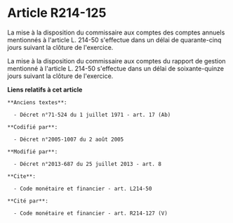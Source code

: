 # Article R214-125

La mise à la disposition du commissaire aux comptes des comptes annuels mentionnés à l'article L. 214-50 s'effectue dans un
délai de quarante-cinq jours suivant la clôture de l'exercice. 

La mise à la disposition du commissaire aux comptes du rapport de gestion mentionné à l'article L. 214-50 s'effectue dans un
délai de soixante-quinze jours suivant la clôture de l'exercice.

**Liens relatifs à cet article**

	**Anciens textes**:

	  - Décret n°71-524 du 1 juillet 1971 - art. 17 (Ab)

	**Codifié par**:

	  - Décret n°2005-1007 du 2 août 2005

	**Modifié par**:

	  - Décret n°2013-687 du 25 juillet 2013 - art. 8

	**Cite**:

	  - Code monétaire et financier - art. L214-50

	**Cité par**:

	  - Code monétaire et financier - art. R214-127 (V)
